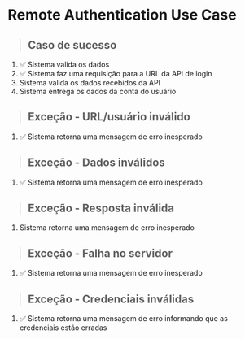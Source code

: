 # Remote Authentication Use Case

> ## Caso de sucesso
1. ✅ Sistema valida os dados
2. ✅ Sistema faz uma requisição para a URL da API de login
3. Sistema valida os dados recebidos da API
4. Sistema entrega os dados da conta do usuário
> ## Exceção - URL/usuário inválido
1. ✅ Sistema retorna uma mensagem de erro inesperado
> ## Exceção - Dados inválidos
1. ✅ Sistema retorna uma mensagem de erro inesperado
> ## Exceção - Resposta inválida
1. Sistema retorna uma mensagem de erro inesperado
> ## Exceção - Falha no servidor
1. ✅ Sistema retorna uma mensagem de erro inesperado
> ## Exceção - Credenciais inválidas
1. ✅ Sistema retorna uma mensagem de erro informando que as credenciais estão erradas
